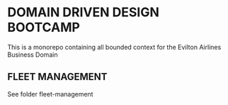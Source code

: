 # DOMAIN DRIVEN DESIGN BOOTCAMP
This is a monorepo containing all bounded context for the Evilton Airlines Business Domain

## FLEET MANAGEMENT
See folder fleet-management